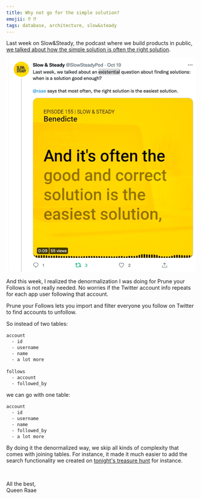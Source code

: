 ```yaml
---
title: Why not go for the simple solution?
emojii: ⁉️ ⁉️
tags: database, architecture, slow&steady
---
```


Last week on Slow&Steady, the podcast where we build products in public, [we talked about how the simple solution is often the right solution](https://twitter.com/SlowSteadyPod/status/1582627389950988288?s=20&t=frrX5_RPqFJmSR-UvMm-5A).

[![Screenshot of audiogram tweet](./twitter.com_SlowSteadyPod.jpg)](https://twitter.com/SlowSteadyPod/status/1582627389950988288?s=20&t=frrX5_RPqFJmSR-UvMm-5A)

And this week, I realized the denormalization I was doing for Prune your Follows is not really needed. No worries if the Twitter account info repeats for each app user following that account.

<aside class="notice">

Prune your Follows lets you import and filter everyone you follow on Twitter to find accounts to unfollow.

</aside>

So instead of two tables:

```
account
  - id
  - username
  - name
  - a lot more

follows
  - account
  - followed_by
```

we can go with one table:

```
account
  - id
  - username
  - name
  - followed_by
  - a lot more
```

By doing it the denormalized way, we skip all kinds of complexity that comes with joining tables. For instance, it made it much easier to add the search functionality we created on [tonight's treasure hunt](https://youtu.be/Xr-s0Hg_45w) for instance.

&nbsp;

All the best,  
Queen Raae

